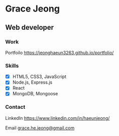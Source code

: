 # Grace Jeong

## Web developer

### Work

Portfoilo https://jeonghaeun3263.github.io/portfolio/

### Skills

- [x] HTML5, CSS3, JavaScript
- [x] Node.js, Express.js
- [x] React
- [x] MongoDB, Mongoose

### Contact

LinkedIn https://www.linkedin.com/in/haeunjeong/

Email grace.he.jeong@gmail.com

